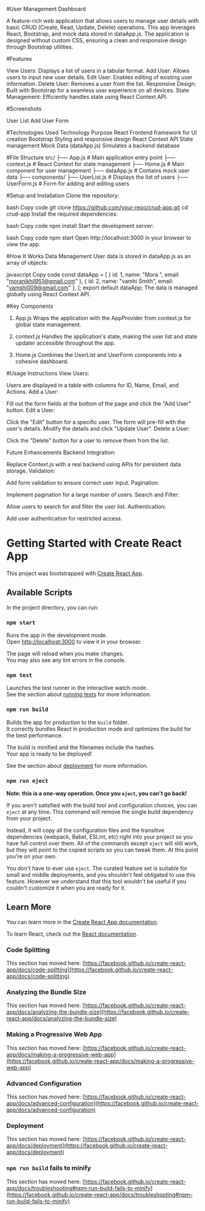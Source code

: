 #User Management Dashboard

A feature-rich web application that allows users to manage user details with basic CRUD (Create, Read, Update, Delete) operations. This app leverages React, Bootstrap, and mock data stored in dataApp.js. The application is designed without custom CSS, ensuring a clean and responsive design through Bootstrap utilities.

#Features

View Users: Displays a list of users in a tabular format.
Add User: Allows users to input new user details.
Edit User: Enables editing of existing user information.
Delete User: Removes a user from the list.
Responsive Design: Built with Bootstrap for a seamless user experience on all devices.
State Management: Efficiently handles state using React Context API.

#Screenshots

User List
Add User Form

#Technologies Used
Technology	Purpose
React	Frontend framework for UI creation
Bootstrap	Styling and responsive design
React Context API	State management
Mock Data (dataApp.js)	Simulates a backend database

#File Structure
src/
  ├── App.js          # Main application entry point
  ├── context.js      # React Context for state management
  ├── Home.js         # Main component for user management
  ├── dataApp.js      # Contains mock user data
  ├── components/
      ├── UserList.js # Displays the list of users
      ├── UserForm.js # Form for adding and editing users


#Setup and Installation
Clone the repository:

bash
Copy code
git clone https://github.com/your-repo/crud-app.git
cd crud-app
Install the required dependencies:

bash
Copy code
npm install
Start the development server:

bash
Copy code
npm start
Open http://localhost:3000 in your browser to view the app.



#How It Works
Data Management
User data is stored in dataApp.js as an array of objects:

javascript
Copy code
const dataApp = [
  { id: 1, name: "Mora ", email: "moranikhil951@gmail.com" },
  { id: 2, name: "vamhi Smith", email: "vamshi009@gmail.com" },
];
export default dataApp;
The data is managed globally using React Context API.

#Key Components
1. App.js
Wraps the application with the AppProvider from context.js for global state management.

2. context.js
Handles the application's state, making the user list and state updater accessible throughout the app.

3. Home.js
Combines the UserList and UserForm components into a cohesive dashboard.


#Usage Instructions
View Users:

Users are displayed in a table with columns for ID, Name, Email, and Actions.
Add a User:

Fill out the form fields at the bottom of the page and click the "Add User" button.
Edit a User:

Click the "Edit" button for a specific user. The form will pre-fill with the user's details.
Modify the details and click "Update User".
Delete a User:

Click the "Delete" button for a user to remove them from the list.

Future Enhancements
Backend Integration:

Replace Context.js with a real backend using APIs for persistent data storage.
Validation:

Add form validation to ensure correct user input.
Pagination:

Implement pagination for a large number of users.
Search and Filter:

Allow users to search for and filter the user list.
Authentication:

Add user authentication for restricted access.





# Getting Started with Create React App

This project was bootstrapped with [Create React App](https://github.com/facebook/create-react-app).

## Available Scripts

In the project directory, you can run:

### `npm start`

Runs the app in the development mode.\
Open [http://localhost:3000](http://localhost:3000) to view it in your browser.

The page will reload when you make changes.\
You may also see any lint errors in the console.

### `npm test`

Launches the test runner in the interactive watch mode.\
See the section about [running tests](https://facebook.github.io/create-react-app/docs/running-tests) for more information.

### `npm run build`

Builds the app for production to the `build` folder.\
It correctly bundles React in production mode and optimizes the build for the best performance.

The build is minified and the filenames include the hashes.\
Your app is ready to be deployed!

See the section about [deployment](https://facebook.github.io/create-react-app/docs/deployment) for more information.

### `npm run eject`

**Note: this is a one-way operation. Once you `eject`, you can't go back!**

If you aren't satisfied with the build tool and configuration choices, you can `eject` at any time. This command will remove the single build dependency from your project.

Instead, it will copy all the configuration files and the transitive dependencies (webpack, Babel, ESLint, etc) right into your project so you have full control over them. All of the commands except `eject` will still work, but they will point to the copied scripts so you can tweak them. At this point you're on your own.

You don't have to ever use `eject`. The curated feature set is suitable for small and middle deployments, and you shouldn't feel obligated to use this feature. However we understand that this tool wouldn't be useful if you couldn't customize it when you are ready for it.

## Learn More

You can learn more in the [Create React App documentation](https://facebook.github.io/create-react-app/docs/getting-started).

To learn React, check out the [React documentation](https://reactjs.org/).

### Code Splitting

This section has moved here: [https://facebook.github.io/create-react-app/docs/code-splitting](https://facebook.github.io/create-react-app/docs/code-splitting)

### Analyzing the Bundle Size

This section has moved here: [https://facebook.github.io/create-react-app/docs/analyzing-the-bundle-size](https://facebook.github.io/create-react-app/docs/analyzing-the-bundle-size)

### Making a Progressive Web App

This section has moved here: [https://facebook.github.io/create-react-app/docs/making-a-progressive-web-app](https://facebook.github.io/create-react-app/docs/making-a-progressive-web-app)

### Advanced Configuration

This section has moved here: [https://facebook.github.io/create-react-app/docs/advanced-configuration](https://facebook.github.io/create-react-app/docs/advanced-configuration)

### Deployment

This section has moved here: [https://facebook.github.io/create-react-app/docs/deployment](https://facebook.github.io/create-react-app/docs/deployment)

### `npm run build` fails to minify

This section has moved here: [https://facebook.github.io/create-react-app/docs/troubleshooting#npm-run-build-fails-to-minify](https://facebook.github.io/create-react-app/docs/troubleshooting#npm-run-build-fails-to-minify)
